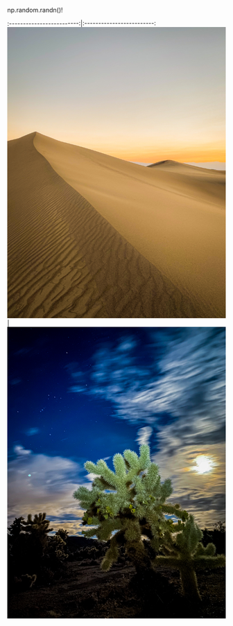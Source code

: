 np.random.randn()!


:-------------------------:|:-------------------------:
![](./assets/img/dv.jpg)  |  ![](./assets/img/jtree.jpg)